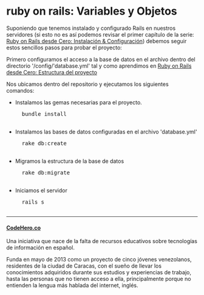 ruby on rails: Variables y Objetos
===============================

Suponiendo que tenemos instalado y configurado Rails en nuestros servidores (si esto no es así podemos revisar el primer capítulo de la serie: [Ruby on Rails desde Cero: Instalación & Configuración][1]) debemos seguir estos sencillos pasos para probar el proyecto:

Primero configuramos el acceso a la base de datos en el archivo dentro del directorio '/config/'database.yml' tal y como aprendimos en [Ruby on Rails desde Cero: Estructura del proyecto][2]

Nos ubicamos dentro del repositorio y ejecutamos los siguientes comandos:

- Instalamos las gemas necesarias para el proyecto.
	<pre>
	bundle install
	</pre>
- Instalamos las bases de datos configuradas en el archivo 'database.yml'
	<pre>
	rake db:create 
	</pre>
- Migramos la estructura de la base de datos 
	<pre>
	rake db:migrate
	</pre>
- Iniciamos el servidor
	<pre>
	rails s
	</pre>

* * *
#### [CodeHero.co][3]
Una iniciativa que nace de la falta de recursos educativos sobre tecnologías de información en español.

Funda en mayo de 2013 como un proyecto de cinco jóvenes venezolanos, residentes de la ciudad de Caracas, con el sueño de llevar los conocimientos adquiridos durante sus estudios y experiencias de trabajo, hasta las personas que no tienen acceso a ella, principalmente porque no entienden la lengua más hablada del internet, inglés.


[1]:http://codehero.co/ruby-on-rails-desde-cero-instalacion-configuracion/
[2]:http://codehero.co/ruby-on-rails-desde-cero-estructura-del-proyecto/
[3]:http://codehero.co/ruby-on-rails-desde-cero-estructura-del-proyecto/